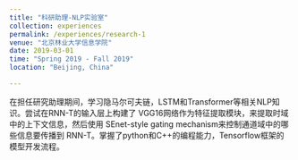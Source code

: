 ```yaml
---
title: "科研助理-NLP实验室"
collection: experiences
permalink: /experiences/research-1
venue: "北京林业大学信息学院"
date: 2019-03-01
time: "Spring 2019 - Fall 2019"
location: "Beijing, China"

---
```

在担任研究助理期间，学习隐马尔可夫链，LSTM和Transformer等相关NLP知识。尝试在RNN-T的输入层上构建了 VGG16网络作为特征提取模块，来提取时域中的上下文信息，然后使用  SEnet-style gating mechanism来控制通道域中的哪些信息要传播到 RNN-T。掌握了python和C++的编程能力，Tensorflow框架的模型开发流程。
